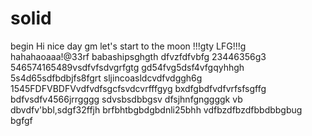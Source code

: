 # solid
begin
Hi
nice day
gm
let's start
to the moon !!!gty
LFG!!!g
hahahaoaaa!@33rf
babashipsghgth
dfvzfdfvbfg
23446356g3
546574165489vsdfvfsdvgrfgtg
gd54fvg5dsf4vfgqyhhgh
5s4d65sdfbdbjfs8fgrt
sljincoasldcvdfvdggh6g
1545FDFVBDFVvdfvdfsgcfsvdcvrfffgyg
bxdfgbdfvdfvrfsfsgffg
bdfvsdfv4566jrrgggg
sdvsbsdbbgsv dfsjhnfgnggggk
vb dbvdfv'bbl,sdgf32ffjh
brfbhtbgbdgbdnli25bhh
vdfbzdfbzdfbbdbbgbug
bgfgf

